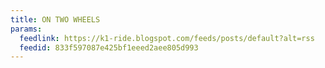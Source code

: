 ```yaml
---
title: ON TWO WHEELS
params:
  feedlink: https://k1-ride.blogspot.com/feeds/posts/default?alt=rss
  feedid: 833f597087e425bf1eeed2aee805d993
---
```

